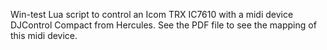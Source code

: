 Win-test Lua script to control an Icom TRX IC7610 with a midi device DJControl Compact from Hercules.
See the PDF file to see the mapping of this midi device.
